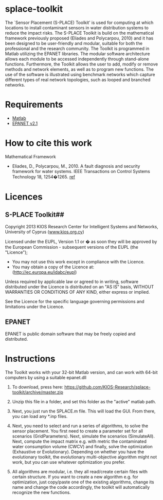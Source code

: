 splace-toolkit
==============

The `Sensor Placement (S-PLACE) Toolkit' is used for computing at which locations to install contaminant sensors in water distribution systems to reduce the impact risks. The S-PLACE Toolkit is build on the mathematical framework previously proposed (Eliades and Polycarpou, 2010) and it has been designed to be user-friendly and modular, suitable for both the professional and the research community. The Toolkit is programmed in Matlab utilizing the EPANET libraries. The modular software architecture allows each module to be accessed independently through stand-alone functions. Furthermore, the Toolkit allows the user to add, modify or remove methods and network elements, as well as to program new functions. The use of the software is illustrated using benchmark networks which capture different types of real network topologies, such as looped and branched networks. 

# Requirements #
* [Matlab](http://www.mathworks.com/)
* [EPANET v2.1](https://github.com/OpenWaterAnalytics/EPANET)

# How to cite this work #
Mathematical Framework
* Eliades, D., Polycarpou, M., 2010. A fault diagnosis and security framework for water systems. IEEE Transactions on Control Systems Technology
18, 1254�1265. [ref](http://ieeexplore.ieee.org/xpl/articleDetails.jsp?tp=&arnumber=5350461)

# Licences #

## S-PLACE Toolkit##
Copyright 2013 KIOS Research Center for Intelligent Systems and Networks, University of Cyprus (www.kios.org.cy)

Licensed under the EUPL, Version 1.1 or � as soon they will be approved by the European Commission - subsequent versions of the EUPL (the "Licence");
- You may not use this work except in compliance with the Licence.
- You may obtain a copy of the Licence at: (http://ec.europa.eu/idabc/eupl)

Unless required by applicable law or agreed to in writing, software distributed under the Licence is distributed on an "AS IS" basis, WITHOUT WARRANTIES OR CONDITIONS OF ANY KIND, either express or implied.

See the Licence for the specific language governing permissions and limitations under the Licence.

## EPANET ##
EPANET is public domain software that may be freely copied and distributed. 

# Instructions #
The Toolkit works with your 32-bit Matlab version, and can work with 64-bit computers by using a suitable epanet.dll

1. To download, press here: https://github.com/KIOS-Research/splace-toolkit/archive/master.zip

2. Unzip this file in a folder, and set this folder as the "active" matlab path.

3. Next, you just run the SPLACE.m file. This will load the GUI. From there, you can load any *.inp files. 

4. Next, you need to select and run a series of algorithms, to solve the sensor placement. You first need to create a parameter set for all scenarios (GridParameters). Next, simulate the scenarios (SimulateAll). Next, compute the impact matrix e.g. with metric the contaminated water consumption volume (CWCV) and  finally, solve the optimization (Exhaustive or Evolutionary). Depending on whether you have the evolutionary toolkit, the evolutionary multi-objective algorithm might not work, but you can use whatever optimization you prefer.   

5. All algorithms are modular, i.e. they all read/create certain files with certain structure. If you want to create a new algorithm e.g. for optimization, just copy/paste one of the existing algorithms, change its name and change the code accordingly, the toolkit will automatically recognize the new functions.
